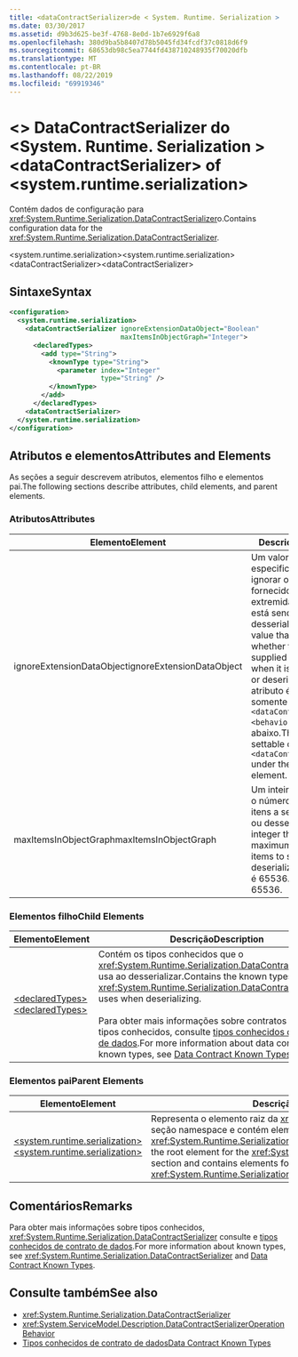 ```yaml
---
title: <dataContractSerializer>de < System. Runtime. Serialization >
ms.date: 03/30/2017
ms.assetid: d9b3d625-be3f-4768-8e0d-1b7e6929f6a8
ms.openlocfilehash: 380d9ba5b8407d78b5045fd34fcdf37c0818d6f9
ms.sourcegitcommit: 68653db98c5ea7744fd438710248935f70020dfb
ms.translationtype: MT
ms.contentlocale: pt-BR
ms.lasthandoff: 08/22/2019
ms.locfileid: "69919346"
---
```

# <a name="datacontractserializer-of-systemruntimeserialization"></a><span data-ttu-id="dec77-102">\<> DataContractSerializer do \<System. Runtime. Serialization ></span><span class="sxs-lookup"><span data-stu-id="dec77-102">\<dataContractSerializer> of \<system.runtime.serialization></span></span>
<span data-ttu-id="dec77-103">Contém dados de configuração para <xref:System.Runtime.Serialization.DataContractSerializer>o.</span><span class="sxs-lookup"><span data-stu-id="dec77-103">Contains configuration data for the <xref:System.Runtime.Serialization.DataContractSerializer>.</span></span>  
  
 <span data-ttu-id="dec77-104">\<system.runtime.serialization></span><span class="sxs-lookup"><span data-stu-id="dec77-104">\<system.runtime.serialization></span></span>  
<span data-ttu-id="dec77-105">\<dataContractSerializer></span><span class="sxs-lookup"><span data-stu-id="dec77-105">\<dataContractSerializer></span></span>  
  
## <a name="syntax"></a><span data-ttu-id="dec77-106">Sintaxe</span><span class="sxs-lookup"><span data-stu-id="dec77-106">Syntax</span></span>  
  
```xml  
<configuration>
  <system.runtime.serialization>
    <dataContractSerializer ignoreExtensionDataObject="Boolean"
                            maxItemsInObjectGraph="Integer">
      <declaredTypes>
        <add type="String">
          <knownType type="String">
            <parameter index="Integer"
                       type="String" />
          </knownType>
        </add>
      </declaredTypes>
    <dataContractSerializer>
  </system.runtime.serialization>
</configuration>
```  
  
## <a name="attributes-and-elements"></a><span data-ttu-id="dec77-107">Atributos e elementos</span><span class="sxs-lookup"><span data-stu-id="dec77-107">Attributes and Elements</span></span>  
 <span data-ttu-id="dec77-108">As seções a seguir descrevem atributos, elementos filho e elementos pai.</span><span class="sxs-lookup"><span data-stu-id="dec77-108">The following sections describe attributes, child elements, and parent elements.</span></span>  
  
### <a name="attributes"></a><span data-ttu-id="dec77-109">Atributos</span><span class="sxs-lookup"><span data-stu-id="dec77-109">Attributes</span></span>  
  
|<span data-ttu-id="dec77-110">Elemento</span><span class="sxs-lookup"><span data-stu-id="dec77-110">Element</span></span>|<span data-ttu-id="dec77-111">Descrição</span><span class="sxs-lookup"><span data-stu-id="dec77-111">Description</span></span>|  
|-------------|-----------------|  
|<span data-ttu-id="dec77-112">ignoreExtensionDataObject</span><span class="sxs-lookup"><span data-stu-id="dec77-112">ignoreExtensionDataObject</span></span>|<span data-ttu-id="dec77-113">Um valor booliano que especifica se é para ignorar os dados fornecidos pelo ponto de extremidade quando ele está sendo serializado ou desserializado.</span><span class="sxs-lookup"><span data-stu-id="dec77-113">A Boolean value that specifies whether to ignore data supplied by the endpoint when it is being serialized or deserialized.</span></span> <span data-ttu-id="dec77-114">Esse atributo é configurável somente no `<dataContractSerializer>` `<behavior>` elemento abaixo.</span><span class="sxs-lookup"><span data-stu-id="dec77-114">This attribute is settable only on the `<dataContractSerializer>` under the `<behavior>` element.</span></span>|  
|<span data-ttu-id="dec77-115">maxItemsInObjectGraph</span><span class="sxs-lookup"><span data-stu-id="dec77-115">maxItemsInObjectGraph</span></span>|<span data-ttu-id="dec77-116">Um inteiro que especifica o número máximo de itens a serem serializados ou desserializados.</span><span class="sxs-lookup"><span data-stu-id="dec77-116">An integer that specifies the maximum number of items to serialize or deserialize.</span></span> <span data-ttu-id="dec77-117">Esse atributo é 65536.</span><span class="sxs-lookup"><span data-stu-id="dec77-117">This attribute is 65536.</span></span>|  
  
### <a name="child-elements"></a><span data-ttu-id="dec77-118">Elementos filho</span><span class="sxs-lookup"><span data-stu-id="dec77-118">Child Elements</span></span>  
  
|<span data-ttu-id="dec77-119">Elemento</span><span class="sxs-lookup"><span data-stu-id="dec77-119">Element</span></span>|<span data-ttu-id="dec77-120">Descrição</span><span class="sxs-lookup"><span data-stu-id="dec77-120">Description</span></span>|  
|-------------|-----------------|  
|[<span data-ttu-id="dec77-121">\<declaredTypes></span><span class="sxs-lookup"><span data-stu-id="dec77-121">\<declaredTypes></span></span>](declaredtypes.md)|<span data-ttu-id="dec77-122">Contém os tipos conhecidos que o <xref:System.Runtime.Serialization.DataContractSerializer> usa ao desserializar.</span><span class="sxs-lookup"><span data-stu-id="dec77-122">Contains the known types that the <xref:System.Runtime.Serialization.DataContractSerializer> uses when deserializing.</span></span><br /><br /> <span data-ttu-id="dec77-123">Para obter mais informações sobre contratos de dados e tipos conhecidos, consulte [tipos conhecidos de contrato de dados](../../../wcf/feature-details/data-contract-known-types.md).</span><span class="sxs-lookup"><span data-stu-id="dec77-123">For more information about data contracts and known types, see [Data Contract Known Types](../../../wcf/feature-details/data-contract-known-types.md).</span></span>|  
  
### <a name="parent-elements"></a><span data-ttu-id="dec77-124">Elementos pai</span><span class="sxs-lookup"><span data-stu-id="dec77-124">Parent Elements</span></span>  
  
|<span data-ttu-id="dec77-125">Elemento</span><span class="sxs-lookup"><span data-stu-id="dec77-125">Element</span></span>|<span data-ttu-id="dec77-126">Descrição</span><span class="sxs-lookup"><span data-stu-id="dec77-126">Description</span></span>|  
|-------------|-----------------|  
|[<span data-ttu-id="dec77-127">\<system.runtime.serialization></span><span class="sxs-lookup"><span data-stu-id="dec77-127">\<system.runtime.serialization></span></span>](system-runtime-serialization.md)|<span data-ttu-id="dec77-128">Representa o elemento raiz da <xref:System.Runtime.Serialization> seção namespace e contém elementos para definir as opções <xref:System.Runtime.Serialization.DataContractSerializer>do.</span><span class="sxs-lookup"><span data-stu-id="dec77-128">Represents the root element for the <xref:System.Runtime.Serialization> namespace section and contains elements for setting options of the <xref:System.Runtime.Serialization.DataContractSerializer>.</span></span>|  
  
## <a name="remarks"></a><span data-ttu-id="dec77-129">Comentários</span><span class="sxs-lookup"><span data-stu-id="dec77-129">Remarks</span></span>  
 <span data-ttu-id="dec77-130">Para obter mais informações sobre tipos conhecidos, <xref:System.Runtime.Serialization.DataContractSerializer> consulte e [tipos conhecidos de contrato de dados](../../../wcf/feature-details/data-contract-known-types.md).</span><span class="sxs-lookup"><span data-stu-id="dec77-130">For more information about known types, see <xref:System.Runtime.Serialization.DataContractSerializer> and [Data Contract Known Types](../../../wcf/feature-details/data-contract-known-types.md).</span></span>  
  
## <a name="see-also"></a><span data-ttu-id="dec77-131">Consulte também</span><span class="sxs-lookup"><span data-stu-id="dec77-131">See also</span></span>

- <xref:System.Runtime.Serialization.DataContractSerializer>
- <xref:System.ServiceModel.Description.DataContractSerializerOperationBehavior>
- [<span data-ttu-id="dec77-132">Tipos conhecidos de contrato de dados</span><span class="sxs-lookup"><span data-stu-id="dec77-132">Data Contract Known Types</span></span>](../../../wcf/feature-details/data-contract-known-types.md)
